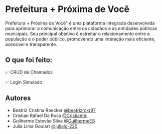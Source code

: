 # Prefeitura + Próxima de Você

Prefeitura + Próxima de Você" é uma plataforma integrada desenvolvida para aprimorar a comunicação entre os cidadãos e as entidades públicas municipais. Seu principal objetivo é estreitar o relacionamento entre a população e o poder público, promovendo uma interação mais eficiente, acessível e transparente.

## O que foi feito:

✅ CRUD de Chamados

✅ Login Simulado

## Autores

- Beatriz Cristina Roecker [@beatrizrckr97](https://github.com/beatrizrckr97)
- Cristian Rafael Da Rosa [@Cristiantdi](https://github.com/Cristiantdi)
- Guilherme Estevão Silva [@GuilhermeES](https://github.com/GuilhermeES)
- Julia Lima Goulart  [@julialg-220](https://github.com/julialg-220)